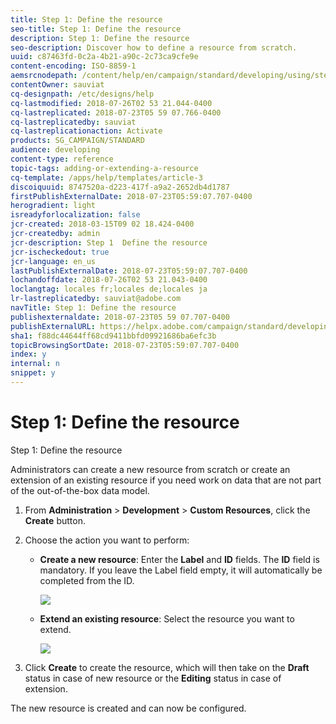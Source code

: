 ```yaml
---
title: Step 1: Define the resource
seo-title: Step 1: Define the resource
description: Step 1: Define the resource
seo-description: Discover how to define a resource from scratch.
uuid: c87463fd-0c2a-4b21-a90c-2c73ca9cfe9e
content-encoding: ISO-8859-1
aemsrcnodepath: /content/help/en/campaign/standard/developing/using/step-1--define-the-resource
contentOwner: sauviat
cq-designpath: /etc/designs/help
cq-lastmodified: 2018-07-26T02 53 21.044-0400
cq-lastreplicated: 2018-07-23T05 59 07.766-0400
cq-lastreplicatedby: sauviat
cq-lastreplicationaction: Activate
products: SG_CAMPAIGN/STANDARD
audience: developing
content-type: reference
topic-tags: adding-or-extending-a-resource
cq-template: /apps/help/templates/article-3
discoiquuid: 8747520a-d223-417f-a9a2-2652db4d1787
firstPublishExternalDate: 2018-07-23T05:59:07.707-0400
herogradient: light
isreadyforlocalization: false
jcr-created: 2018-03-15T09 02 18.424-0400
jcr-createdby: admin
jcr-description: Step 1  Define the resource
jcr-ischeckedout: true
jcr-language: en_us
lastPublishExternalDate: 2018-07-23T05:59:07.707-0400
lochandoffdate: 2018-07-26T02 53 21.043-0400
loclangtag: locales fr;locales de;locales ja
lr-lastreplicatedby: sauviat@adobe.com
navTitle: Step 1: Define the resource
publishexternaldate: 2018-07-23T05 59 07.707-0400
publishExternalURL: https://helpx.adobe.com/campaign/standard/developing/using/step-1--define-the-resource.html
sha1: f88dc44644ff68cd9411bbfd09921686ba6efc3b
topicBrowsingSortDate: 2018-07-23T05:59:07.707-0400
index: y
internal: n
snippet: y
---
```


# Step 1: Define the resource

Step 1: Define the resource

Administrators can create a new resource from scratch or create an extension of an existing resource if you need work on data that are not part of the out-of-the-box data model.

1. From **Administration** > **Development** > **Custom Resources**, click the **Create** button.
1. Choose the action you want to perform:

    * **Create a new resource**: Enter the **Label** and **ID** fields. The **ID** field is mandatory. If you leave the Label field empty, it will automatically be completed from the ID.
    
      ![](assets/schema_extension_2.png)

    * **Extend an existing resource**: Select the resource you want to extend.
    
      ![](assets/schema_extension_10.png)

1. Click **Create** to create the resource, which will then take on the **Draft** status in case of new resource or the **Editing** status in case of extension.

The new resource is created and can now be configured.
